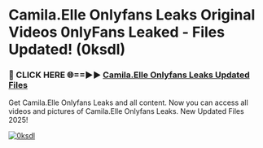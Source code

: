 # Camila.Elle Onlyfans Leaks Original Videos 0nlyFans Leaked - Files Updated! (0ksdl)

<h3>🔴 CLICK HERE 🌐==►► <a href="https://tinyurl.com/x26r9saj" rel="nofollow">Camila.Elle Onlyfans Leaks Updated Files</a></h3>

Get Camila.Elle Onlyfans Leaks and all content. Now you can access all videos and pictures of Camila.Elle Onlyfans Leaks. New Updated Files 2025!

[![0ksdl](https://i.imgur.com/LkgZPqh.gif)](https://tinyurl.com/x26r9saj)
